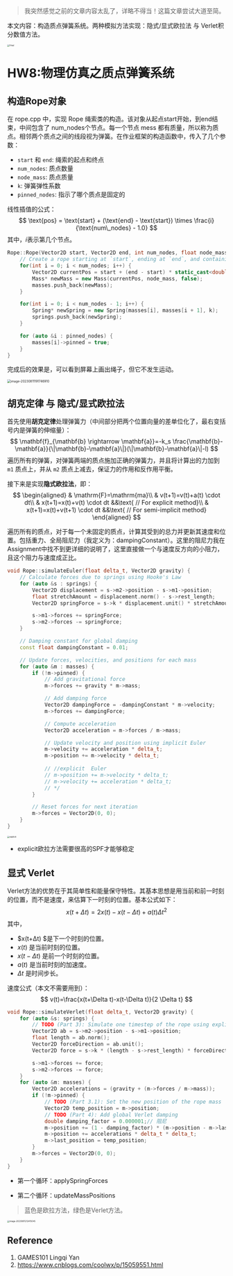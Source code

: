> 我突然感觉之前的文章内容太乱了，详略不得当！这篇文章尝试大道至简。

本文内容：构造质点弹簧系统。两种模拟方法实现：隐式/显式欧拉法 与 Verlet积分数值方法。

<img src="https://regz-1258735137.cos.ap-guangzhou.myqcloud.com/remo_t/image-20230811213233100.png" alt="Final" style="zoom: 33%;" />


<!--more-->

# HW8:物理仿真之质点弹簧系统

## 构造Rope对象

在 rope.cpp 中，实现 Rope 绳索类的构造。该对象从起点start开始，到end结束，中间包含了 num_nodes个节点。每一个节点 mess 都有质量，所以称为质点。相邻两个质点之间的线段视为弹簧。在作业框架的构造函数中，传入了几个参数：

- `start` 和 `end`: 绳索的起点和终点
- `num_nodes`: 质点数量
- `node_mass`: 质点质量
- `k`: 弹簧弹性系数
- `pinned_nodes`: 指示了哪个质点是固定的

线性插值的公式：
$$
\text{pos} = \text{start} + (\text{end} - \text{start}) \times \frac{i}{\text{num\_nodes} - 1.0}
$$
其中，$i$表示第几个节点。

```c++
Rope::Rope(Vector2D start, Vector2D end, int num_nodes, float node_mass, float k, vector<int> pinned_nodes) {
    // Create a rope starting at `start`, ending at `end`, and containing `num_nodes` nodes.
    for(int i = 0; i < num_nodes; i++) {
        Vector2D currentPos = start + (end - start) * static_cast<double>(i) / (num_nodes - 1.0);
        Mass* newMass = new Mass(currentPos, node_mass, false);
        masses.push_back(newMass);
    }

    for(int i = 0; i < num_nodes - 1; i++) {
        Spring* newSpring = new Spring(masses[i], masses[i + 1], k);
        springs.push_back(newSpring);
    }

    for (auto &i : pinned_nodes) {
        masses[i]->pinned = true;
    }
}
```

完成后的效果是，可以看到屏幕上画出绳子，但它不发生运动。

<img src="https://regz-1258735137.cos.ap-guangzhou.myqcloud.com/remo_t/image-20230811191746910-20230811213329568.png" alt="image-20230811191746910" style="zoom:50%;" />

## 胡克定律 与 隐式/显式欧拉法

首先使用**胡克定律**处理弹簧力（中间部分把两个位置向量的差单位化了，最右变括号内是弹簧的伸缩量）：
$$
\mathbf{f}_{\mathbf{b} \rightarrow \mathbf{a}}=-k_s \frac{\mathbf{b}-\mathbf{a}}{\|\mathbf{b}-\mathbf{a}\|}(\|\mathbf{b}-\mathbf{a}\|-l)
$$
遍历所有的弹簧，对弹簧两端的质点施加正确的弹簧力，并且将计算出的力加到 `m1` 质点上，并从 `m2` 质点上减去，保证力的作用和反作用平衡。

接下来是实现**隐式欧拉法**，即：
$$
\begin{aligned}
& \mathrm{F}=\mathrm{ma}\\
& v(t+1)=v(t)+a(t) \cdot dt\\
& x(t+1)=x(t)+v(t) \cdot dt &&\text{ // For explicit method}\\
& x(t+1)=x(t)+v(t+1) \cdot dt &&\text{ // For semi-implicit method}
\end{aligned}
$$

遍历所有的质点，对于每一个未固定的质点，计算其受到的总力并更新其速度和位置。包括重力、全局阻尼力（我定义为：dampingConstant）。这里的阻尼力我在Assignment中找不到更详细的说明了，这里直接做一个与速度反方向的小阻力，且这个阻力与速度成正比。


```c++
void Rope::simulateEuler(float delta_t, Vector2D gravity) {
    // Calculate forces due to springs using Hooke's Law
    for (auto &s : springs) {
        Vector2D displacement = s->m2->position - s->m1->position;
        float stretchAmount = displacement.norm() - s->rest_length;
        Vector2D springForce = s->k * displacement.unit() * stretchAmount;

        s->m1->forces += springForce;
        s->m2->forces -= springForce;
    }

    // Damping constant for global damping
    const float dampingConstant = 0.01;

    // Update forces, velocities, and positions for each mass
    for (auto &m : masses) {
        if (!m->pinned) {
            // Add gravitational force
            m->forces += gravity * m->mass;

            // Add damping force
            Vector2D dampingForce = -dampingConstant * m->velocity;
            m->forces += dampingForce;

            // Compute acceleration
            Vector2D acceleration = m->forces / m->mass;

            // Update velocity and position using implicit Euler
            m->velocity += acceleration * delta_t;
            m->position += m->velocity * delta_t;
            
            // //explicit  Euler  
            // m->position += m->velocity * delta_t;
            // m->velocity += acceleration * delta_t;
            // */
        }

        // Reset forces for next iteration
        m->forces = Vector2D(0, 0);
    }
}
```

<img src="https://regz-1258735137.cos.ap-guangzhou.myqcloud.com/remo_t/image-20230811190800735.png" alt="explicit" style="zoom: 33%;" />

- explicit欧拉方法需要很高的SPF才能够稳定

## 显式 Verlet

Verlet方法的优势在于其简单性和能量保守特性。其基本思想是用当前和前一时刻的位置，而不是速度，来估算下一时刻的位置。基本公式如下：
$$
x(t+Δt)=2x(t)−x(t−Δt)+a(t)Δt^2
$$
其中，

- $x(t+Δt) $是下一个时刻的位置。
- $x(t)$ 是当前时刻的位置。
- $x(t−Δt)$ 是前一个时刻的位置。
- $a(t)$ 是当前时刻的加速度。
- $Δt$ 是时间步长。

速度公式（本文不需要用到）：
$$
v(t)=\frac{x(t+\Delta t)-x(t-\Delta t)}{2 \Delta t}
$$

```c++
void Rope::simulateVerlet(float delta_t, Vector2D gravity) {
    for (auto &s: springs) {
        // TODO (Part 3): Simulate one timestep of the rope using explicit Verlet （solving constraints)
        Vector2D ab = s->m2->position - s->m1->position;
        float length = ab.norm();
        Vector2D forceDirection = ab.unit();
        Vector2D force = s->k * (length - s->rest_length) * forceDirection;

        s->m1->forces += force;
        s->m2->forces -= force;
    }
    for (auto &m: masses) {
        Vector2D accelerations = (gravity + (m->forces / m->mass));
        if (!m->pinned) {
            // TODO (Part 3.1): Set the new position of the rope mass
            Vector2D temp_position = m->position;
            // TODO (Part 4): Add global Verlet damping
            double damping_factor = 0.000001;// 阻尼
            m->position += (1 - damping_factor) * (m->position - m->last_position);
            m->position += accelerations * delta_t * delta_t;
            m->last_position = temp_position;
        }
        m->forces = Vector2D(0, 0);
    }
}
```

- 第一个循环：applySpringForces

- 第二个循环：updateMassPositions

> 蓝色是欧拉方法，绿色是Verlet方法。

<img src="https://regz-1258735137.cos.ap-guangzhou.myqcloud.com/remo_t/image-20230811212415045-20230811213329446.png" alt="image-20230811212415045" style="zoom: 33%;" />

## Reference

1. GAMES101 Lingqi Yan
2. https://www.cnblogs.com/coolwx/p/15059551.html
